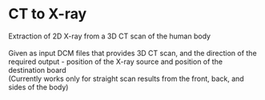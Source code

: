 # CT to X-ray

Extraction of 2D X-ray from a 3D CT scan of the human body <br/><br/>
Given as input DCM files that provides 3D CT scan, and the direction of the required output - position of the X-ray source and position of the destination board <br/>
(Currently works only for straight scan results from the front, back, and sides of the body)
